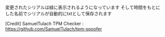 変更されたシリアルは緑に表示されるようになっています
そして時間をもとにした名前でシリアルが自動的にtxtとして保存されます

[Credit]
SamuelTulach
TPM Checker : https://github.com/SamuelTulach/tpm-spoofer
